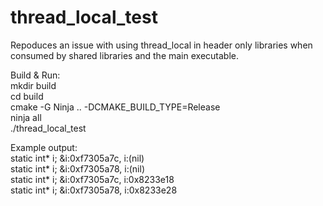 # thread_local_test

Repoduces an issue with using thread_local in header only libraries when consumed by shared libraries and the main executable.

Build & Run: <br/>
mkdir build <br/>
cd build <br/>
cmake -G Ninja .. -DCMAKE_BUILD_TYPE=Release <br/>
ninja all <br/>
./thread_local_test <br/>


Example output: <br/>
static int* i; &i:0xf7305a7c, i:(nil) <br/>
static int* i; &i:0xf7305a78, i:(nil) <br/>
static int* i; &i:0xf7305a7c, i:0x8233e18 <br/>
static int* i; &i:0xf7305a78, i:0x8233e28 <br/>
